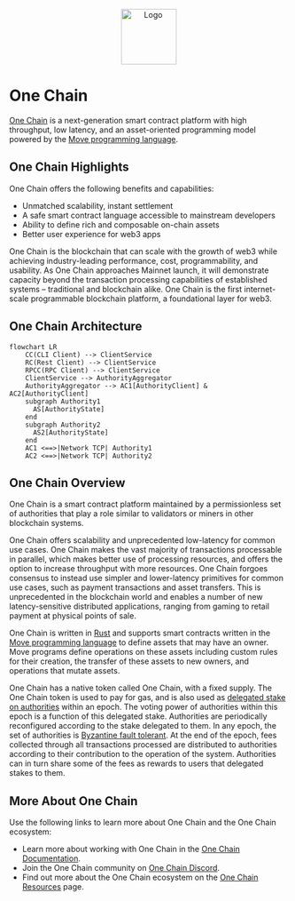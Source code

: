 <p align="center">
<img src="https://raw.githubusercontent.com/One-chain/hoc/refs/heads/main/docs/logo.svg" alt="Logo" width="100" height="100">
</p>

# One Chain

[One Chain](https://One.org) is a next-generation smart contract platform with high throughput, low latency, and an asset-oriented programming model powered by the [Move programming language](https://github.com/MystenLabs/awesome-move).

## One Chain Highlights

One Chain offers the following benefits and capabilities:

 * Unmatched scalability, instant settlement
 * A safe smart contract language accessible to mainstream developers
 * Ability to define rich and composable on-chain assets
 * Better user experience for web3 apps

One Chain is the blockchain that can scale with the growth of web3 while achieving industry-leading performance, cost, programmability, and usability. As One Chain approaches Mainnet launch, it will demonstrate capacity beyond the transaction processing capabilities of established systems – traditional and blockchain alike. One Chain is the first internet-scale programmable blockchain platform, a foundational layer for web3.

## One Chain Architecture

```mermaid
flowchart LR
    CC(CLI Client) --> ClientService
    RC(Rest Client) --> ClientService
    RPCC(RPC Client) --> ClientService
    ClientService --> AuthorityAggregator
    AuthorityAggregator --> AC1[AuthorityClient] & AC2[AuthorityClient]
    subgraph Authority1
      AS[AuthorityState]
    end
    subgraph Authority2
      AS2[AuthorityState]
    end
    AC1 <==>|Network TCP| Authority1
    AC2 <==>|Network TCP| Authority2
```

## One Chain Overview

One Chain is a smart contract platform maintained by a permissionless set of authorities that play a role similar to validators or miners in other blockchain systems.

One Chain offers scalability and unprecedented low-latency for common use cases. One Chain makes the vast majority of transactions processable in parallel, which makes better use of processing resources, and offers the option to increase throughput with more resources. One Chain forgoes consensus to instead use simpler and lower-latency primitives for common use cases, such as payment transactions and asset transfers. This is unprecedented in the blockchain world and enables a number of new latency-sensitive distributed applications, ranging from gaming to retail payment at physical points of sale.

One Chain is written in [Rust](https://www.rust-lang.org) and supports smart contracts written in the [Move programming language](https://github.com/move-language/move) to define assets that may have an owner. Move programs define operations on these assets including custom rules for their creation, the transfer of these assets to new owners, and operations that mutate assets.

One Chain has a native token called One Chain, with a fixed supply. The One Chain token is used to pay for gas, and is also used as [delegated stake on authorities](https://learn.bybit.com/blockchain/delegated-proof-of-stake-dpos/) within an epoch. The voting power of authorities within this epoch is a function of this delegated stake. Authorities are periodically reconfigured according to the stake delegated to them. In any epoch, the set of authorities is [Byzantine fault tolerant](https://pmg.csail.mit.edu/papers/osdi99.pdf). At the end of the epoch, fees collected through all transactions processed are distributed to authorities according to their contribution to the operation of the system. Authorities can in turn share some of the fees as rewards to users that delegated stakes to them.

## More About One Chain

Use the following links to learn more about One Chain and the One Chain ecosystem:

 * Learn more about working with One Chain in the [One Chain Documentation](https://docs.One.org/).
 * Join the One Chain community on [One Chain Discord](https://discord.gg/One-chain).
 * Find out more about the One Chain ecosystem on the [One Chain Resources](https://One.org/ecosystem) page.
